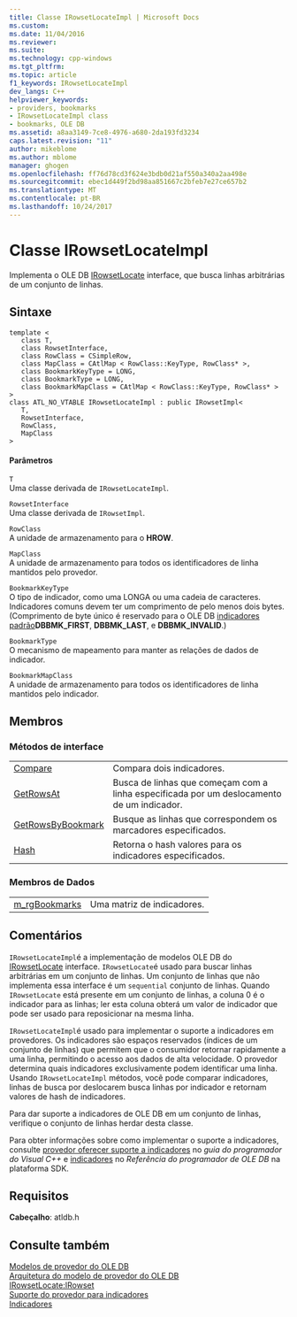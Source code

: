 ```yaml
---
title: Classe IRowsetLocateImpl | Microsoft Docs
ms.custom: 
ms.date: 11/04/2016
ms.reviewer: 
ms.suite: 
ms.technology: cpp-windows
ms.tgt_pltfrm: 
ms.topic: article
f1_keywords: IRowsetLocateImpl
dev_langs: C++
helpviewer_keywords:
- providers, bookmarks
- IRowsetLocateImpl class
- bookmarks, OLE DB
ms.assetid: a8aa3149-7ce8-4976-a680-2da193fd3234
caps.latest.revision: "11"
author: mikeblome
ms.author: mblome
manager: ghogen
ms.openlocfilehash: ff76d78cd3f624e3bdb0d21af550a340a2aa498e
ms.sourcegitcommit: ebec1d449f2bd98aa851667c2bfeb7e27ce657b2
ms.translationtype: MT
ms.contentlocale: pt-BR
ms.lasthandoff: 10/24/2017
---
```

# <a name="irowsetlocateimpl-class"></a>Classe IRowsetLocateImpl
Implementa o OLE DB [IRowsetLocate](https://msdn.microsoft.com/en-us/library/ms721190.aspx) interface, que busca linhas arbitrárias de um conjunto de linhas.  
  
## <a name="syntax"></a>Sintaxe  
  
```  
template <  
   class T,   
   class RowsetInterface,   
   class RowClass = CSimpleRow,   
   class MapClass = CAtlMap < RowClass::KeyType, RowClass* >,   
   class BookmarkKeyType = LONG,   
   class BookmarkType = LONG,   
   class BookmarkMapClass = CAtlMap < RowClass::KeyType, RowClass* >  
>  
class ATL_NO_VTABLE IRowsetLocateImpl : public IRowsetImpl<  
   T,   
   RowsetInterface,   
   RowClass,   
   MapClass  
>  
```  
  
#### <a name="parameters"></a>Parâmetros  
 `T`  
 Uma classe derivada de `IRowsetLocateImpl`.  
  
 `RowsetInterface`  
 Uma classe derivada de `IRowsetImpl`.  
  
 `RowClass`  
 A unidade de armazenamento para o **HROW**.  
  
 `MapClass`  
 A unidade de armazenamento para todos os identificadores de linha mantidos pelo provedor.  
  
 `BookmarkKeyType`  
 O tipo de indicador, como uma LONGA ou uma cadeia de caracteres. Indicadores comuns devem ter um comprimento de pelo menos dois bytes. (Comprimento de byte único é reservado para o OLE DB [indicadores padrão](https://msdn.microsoft.com/en-us/library/ms712954.aspx)**DBBMK_FIRST**, **DBBMK_LAST**, e **DBBMK_INVALID**.)  
  
 `BookmarkType`  
 O mecanismo de mapeamento para manter as relações de dados de indicador.  
  
 `BookmarkMapClass`  
 A unidade de armazenamento para todos os identificadores de linha mantidos pelo indicador.  
  
## <a name="members"></a>Membros  
  
### <a name="interface-methods"></a>Métodos de interface  
  
|||  
|-|-|  
|[Compare](../../data/oledb/irowsetlocateimpl-compare.md)|Compara dois indicadores.|  
|[GetRowsAt](../../data/oledb/irowsetlocateimpl-getrowsat.md)|Busca de linhas que começam com a linha especificada por um deslocamento de um indicador.|  
|[GetRowsByBookmark](../../data/oledb/irowsetlocateimpl-getrowsbybookmark.md)|Busque as linhas que correspondem os marcadores especificados.|  
|[Hash](../../data/oledb/irowsetlocateimpl-hash.md)|Retorna o hash valores para os indicadores especificados.|  
  
### <a name="data-members"></a>Membros de Dados  
  
|||  
|-|-|  
|[m_rgBookmarks](../../data/oledb/irowsetlocateimpl-m-rgbookmarks.md)|Uma matriz de indicadores.|  
  
## <a name="remarks"></a>Comentários  
 `IRowsetLocateImpl`é a implementação de modelos OLE DB do [IRowsetLocate](https://msdn.microsoft.com/en-us/library/ms721190.aspx) interface. `IRowsetLocate`é usado para buscar linhas arbitrárias em um conjunto de linhas. Um conjunto de linhas que não implementa essa interface é um `sequential` conjunto de linhas. Quando `IRowsetLocate` está presente em um conjunto de linhas, a coluna 0 é o indicador para as linhas; ler esta coluna obterá um valor de indicador que pode ser usado para reposicionar na mesma linha.  
  
 `IRowsetLocateImpl`é usado para implementar o suporte a indicadores em provedores. Os indicadores são espaços reservados (índices de um conjunto de linhas) que permitem que o consumidor retornar rapidamente a uma linha, permitindo o acesso aos dados de alta velocidade. O provedor determina quais indicadores exclusivamente podem identificar uma linha. Usando `IRowsetLocateImpl` métodos, você pode comparar indicadores, linhas de busca por deslocarem busca linhas por indicador e retornam valores de hash de indicadores.  
  
 Para dar suporte a indicadores de OLE DB em um conjunto de linhas, verifique o conjunto de linhas herdar desta classe.  
  
 Para obter informações sobre como implementar o suporte a indicadores, consulte [provedor oferecer suporte a indicadores](../../data/oledb/provider-support-for-bookmarks.md) no *guia do programador do Visual C++* e [indicadores](https://msdn.microsoft.com/en-us/library/ms709728.aspx) no *Referência do programador de OLE DB* na plataforma SDK.  
  
## <a name="requirements"></a>Requisitos  
 **Cabeçalho**: atldb.h  
  
## <a name="see-also"></a>Consulte também  
 [Modelos de provedor do OLE DB](../../data/oledb/ole-db-provider-templates-cpp.md)   
 [Arquitetura do modelo de provedor do OLE DB](../../data/oledb/ole-db-provider-template-architecture.md)   
 [IRowsetLocate:IRowset](https://msdn.microsoft.com/en-us/library/ms721190.aspx)   
 [Suporte do provedor para indicadores](../../data/oledb/provider-support-for-bookmarks.md)   
 [Indicadores](https://msdn.microsoft.com/en-us/library/ms709728.aspx)